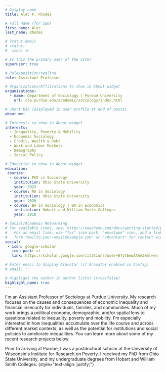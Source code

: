 ```yaml
---
# Display name
title: Alec P. Rhodes

# Full name (for SEO)
first_name: Alec
last_name: Rhodes

# Status emoji
# status:
#  icon: ☕️

# Is this the primary user of the site?
superuser: true

# Role/position/tagline
role: Assistant Professor

# Organizations/Affiliations to show in About widget
organizations:
  - name: Department of Sociology | Purdue University
    url: cla.purdue.edu/academic/sociology/index.html

# Short bio (displayed in user profile at end of posts)
about me: 

# Interests to show in About widget
interests:
  - Inequality, Poverty & Mobility
  - Economic Sociology
  - Credit, Wealth & Debt
  - Work and Labor Markets
  - Demography
  - Social Policy

# Education to show in About widget
education:
 courses: 
  - course: PhD in Sociology
    institution: Ohio State University
    year: 2023
  - course: MA in Sociology
    institution: Ohio State University
    year: 2020
  - course: BA in Sociology | BA in Economics 
    institution: Hobart and William Smith Colleges
    year: 2018

# Social/Academic Networking
# For available icons, see: https://wowchemy.com/docs/getting-started/page-builder/#icons
#   For an email link, use "fas" icon pack, "envelope" icon, and a link in the
#   form "mailto:your-email@example.com" or "/#contact" for contact widget.
social:
 - icon: google-scholar
   icon_pack: ai
   link: https://scholar.google.com/citations?user=0TytEewAAAAJ&hl=en

# Enter email to display Gravatar (if Gravatar enabled in Config)
# email: ''

# Highlight the author in author lists? (true/false)
highlight_name: true
---
```


I'm an Assistant Professor of Sociology at Purdue University. My research focuses on the causes and consequences of economic inequality and financial insecurity for individuals, families, and communities. Much of my work brings a political economy, demographic, and/or spatial lens to questions related to inequality, poverty and mobility. I'm especially interested in how inequalities accumulate over the life course and across different market contexts, as well as the potential for institutions and social policies to ameliorate inequalities. You can learn more about some of my recent research projects below.

Prior to arriving at Purdue, I was a postdoctoral scholar at the University of Wisconsin's Institute for Research on Poverty. I received my PhD from Ohio State University, and my undergraduate degrees from Hobart and William Smith Colleges.
{style="text-align: justify;"}
